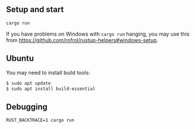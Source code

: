## Setup and start

`cargo run`

If you have problems on Windows with `cargo run` hanging, you may use this from https://github.com/rofrol/rustup-helpers#windows-setup.

## Ubuntu

You may need to install build tools:

```bash
$ sudo apt update
$ sudo apt install build-essential
```

## Debugging

`RUST_BACKTRACE=1 cargo run`
